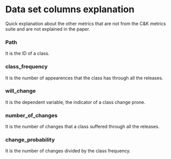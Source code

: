 # Data set columns explanation
Quick explanation about the other metrics that are not from the C&K metrics suite and are not explained in the paper.
### Path
It is the ID of a class.
### class_frequency	
It is the number of appearences that the class has through all the releases.
### will_change	
It is the dependent variable, the indicator of a class change prone.
### number_of_changes
It is the number of changes that a class suffered through all the releases.
### change_probability
It is the number of changes divided by the class frequency.
